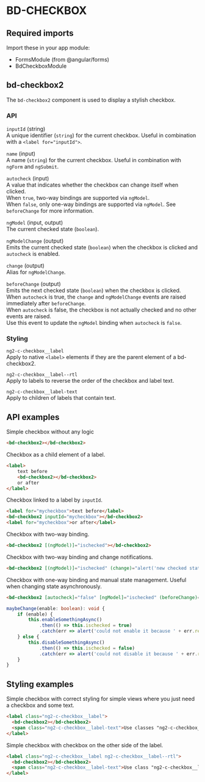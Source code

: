 # BD-CHECKBOX

## Required imports
Import these in your app module:
- FormsModule (from @angular/forms)
- BdCheckboxModule

## bd-checkbox2

The `bd-checkbox2` component is used to display a stylish checkbox.

### API
`inputId` (string)  
A unique identifier (`string`) for the current checkbox. Useful in combination with a `<label for="inputId">`.

`name` (input)  
A name (`string`) for the current checkbox. Useful in combination with `ngForm` and `ngSubmit`.

`autocheck` (input)  
A value that indicates whether the checkbox can change itself when clicked.  
When `true`, two-way bindings are supported via `ngModel`.  
When `false`, only one-way bindings are supported via `ngModel`. See `beforeChange` for more information.

`ngModel` (input, output)  
The current checked state (`boolean`).

`ngModelChange` (output)  
Emits the current checked state (`boolean`) when the checkbox is clicked and `autocheck` is enabled.

`change` (output)  
Alias for `ngModelChange`.

`beforeChange` (output)  
Emits the next checked state (`boolean`) when the checkbox is clicked.  
When `autocheck` is true, the `change` and `ngModelChange` events are raised immediately after `beforeChange`.  
When `autocheck` is false, the checkbox is not actually checked and no other events are raised.  
Use this event to update the `ngModel` binding when `autocheck` is `false`.

### Styling

`ng2-c-checkbox__label`  
Apply to native `<label>` elements if they are the parent element of a bd-checkbox2.

`ng2-c-checkbox__label--rtl`  
Apply to labels to reverse the order of the checkbox and label text.

`ng2-c-checkbox__label-text`  
Apply to children of labels that contain text.

## API examples
Simple checkbox without any logic
```html
<bd-checkbox2></bd-checkbox2>
```

Checkbox as a child element of a label.
```html
<label>
    text before
    <bd-checkbox2></bd-checkbox2>
    or after
</label>
```

Checkbox linked to a label by `inputId`.
```html
<label for="mycheckbox">text before</label>
<bd-checkbox2 inputId="mycheckbox"></bd-checkbox2>
<label for="mycheckbox">or after</label>
```

Checkbox with two-way binding.
```html
<bd-checkbox2 [(ngModel)]="ischecked"></bd-checkbox2>
```

Checkbox with two-way binding and change notifications.
```html
<bd-checkbox2 [(ngModel)]="ischecked" (change)="alert('new checked state: ' + $event)"></bd-checkbox2>
```

Checkbox with one-way binding and manual state management. Useful when changing state asynchronously.
```html
<bd-checkbox2 [autocheck]="false" [ngModel]="ischecked" (beforeChange)="maybeChange($event)"></bd-checkbox2>
```
```ts
maybeChange(enable: boolean): void {
    if (enable) {
        this.enableSomethingAsync()
            .then(() => this.ischecked = true)
            .catch(err => alert('could not enable it because ' + err.reason));
    } else {
        this.disableSomethingAsync()
            .then(() => this.ischecked = false)
            .catch(err => alert('could not disable it because ' + err.reason));
    }
}
```

## Styling examples
Simple checkbox with correct styling for simple views where you just need a checkbox and some text.
```html
<label class="ng2-c-checkbox__label">
  <bd-checkbox2></bd-checkbox2>
  <span class="ng2-c-checkbox__label-text">Use classes "ng2-c-checkbox__label" and "ng2-c-checkbox__label-text" like in this example.</span>
</label>
```

Simple checkbox with checkbox on the other side of the label.
```html
<label class="ng2-c-checkbox__label ng2-c-checkbox__label--rtl">
  <bd-checkbox2></bd-checkbox2>
  <span class="ng2-c-checkbox__label-text">Use class "ng2-c-checkbox__label--rtl" OR reorder DOM elements to right-align the checkbox</span>
</label>
```
